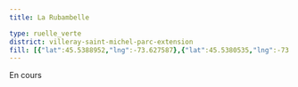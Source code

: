 ```yaml
---
title: La Rubambelle

type: ruelle_verte
district: villeray-saint-michel-parc-extension
fill: [{"lat":45.5388952,"lng":-73.627587},{"lat":45.5380535,"lng":-73.6246848}]
---
```


En cours